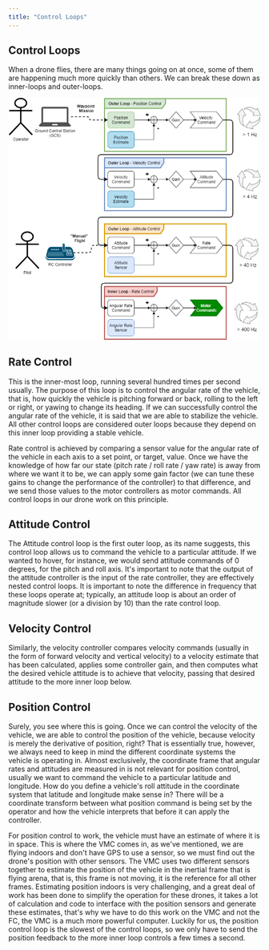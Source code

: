 ```yaml
---
title: "Control Loops"
---
```


## Control Loops

When a drone flies, there are many things going on at once,
some of them are happening much more quickly than others. We can break these down as inner-loops and outer-loops.

![](loops.png)

## Rate Control

This is the inner-most loop, running several hundred times per second usually.
The purpose of this loop is to control the angular rate of the vehicle, that is,
how quickly the vehicle is pitching forward or back, rolling to the left or right,
or yawing to change its heading. If we can successfully control the angular rate
of the vehicle, it is said that we are able to stabilize the vehicle.
All other control loops are considered outer loops because they depend on this
inner loop providing a stable vehicle.

Rate control is achieved by comparing a sensor value for the angular rate of the
vehicle in each axis to a set point, or target, value. Once we have the knowledge
of how far our state (pitch rate / roll rate / yaw rate) is away from where we
want it to be, we can apply some gain factor (we can tune these gains to change
the performance of the controller) to that difference, and we send those values
to the motor controllers as motor commands. All control loops in our drone work
on this principle.

## Attitude Control

The Attitude control loop is the first outer loop, as its name suggests,
this control loop allows us to command the vehicle to a particular attitude.
If we wanted to hover, for instance, we would send attitude commands of 0 degrees,
for the pitch and roll axis. It's important to note that the output of the
attitude controller is the input of the rate controller, they are effectively
nested control loops. It is important to note the difference in frequency that
these loops operate at; typically, an attitude loop is about an order of
magnitude slower (or a division by 10) than the rate control loop.

## Velocity Control

Similarly, the velocity controller compares velocity commands
(usually in the form of forward velocity and vertical velocity) to a
velocity estimate that has been calculated, applies some controller gain,
and then computes what the desired vehicle attitude is to achieve that velocity,
passing that desired attitude to the more inner loop below.

## Position Control

Surely, you see where this is going. Once we can control the velocity of the vehicle,
we are able to control the position of the vehicle, because velocity is merely
the derivative of position, right? That is essentially true, however, we always
need to keep in mind the different coordinate systems the vehicle is operating in.
Almost exclusively, the coordinate frame that angular rates and attitudes are
measured in is not relevant for position control, usually we want to command the
vehicle to a particular latitude and longitude. How do you define a vehicle's roll
attitude in the coordinate system that latitude and longitude make sense in?
There will be a coordinate transform between what position command is being set
by the operator and how the vehicle interprets that before it can apply the controller.

For position control to work, the vehicle must have an estimate of
where it is in space. This is where the VMC comes in, as we've mentioned,
we are flying indoors and don't have GPS to use a sensor, so we must find out
the drone's position with other sensors. The VMC uses two different sensors
together to estimate the position of the vehicle in the inertial frame that is
flying arena, that is, this frame is not moving, it is the reference for all
other frames. Estimating position indoors is very challenging, and a great deal
of work has been done to simplify the operation for these drones, it takes a
lot of calculation and code to interface with the position sensors and generate
these estimates, that's why we have to do this work on the VMC and not the FC,
the VMC is a much more powerful computer. Luckily for us, the position control
loop is the slowest of the control loops, so we only have to send the position
feedback to the more inner loop controls a few times a second.
